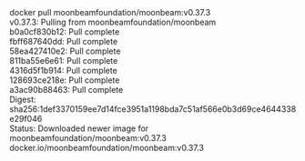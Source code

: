 <div id="termynal" data-termynal>
  <span data-ty="input"><span class="file-path"></span>docker pull moonbeamfoundation/moonbeam:v0.37.3</span>
  <br>
  <span data-ty>v0.37.3: Pulling from moonbeamfoundation/moonbeam
    <br> b0a0cf830b12: Pull complete
    <br> fbff687640dd: Pull complete
    <br> 58ea427410e2: Pull complete
    <br> 811ba55e6e61: Pull complete
    <br> 4316d5f1b914: Pull complete
    <br> 128693ce218e: Pull complete
    <br> a3ac90b88463: Pull complete
    <br> Digest: sha256:1def3370159ee7d14fce3951a1198bda7c51af566e0b3d69ce4644338e29f046
    <br> Status: Downloaded newer image for moonbeamfoundation/moonbeam:v0.37.3
    <br> docker.io/moonbeamfoundation/moonbeam:v0.37.3
  </span>
</div>
